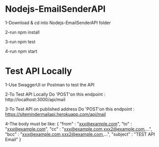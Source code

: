 # Nodejs-EmailSenderAPI
1-Download & cd into Nodejs-EmailSenderAPI folder

2-run npm install

3-run npm test

4-run npm start

# Test API Locally
1-Use SwaggerUI or Postman to test the API

2-To Test API Locally Do 'POST'on this endpoint : http://localhost:3000/api/mail

3-To Test API on published address Do 'POST'on this endpoint : https://sitemindermailapi.herokuapp.com/api/mail

4-The body must be like: 
{
   "from" : "xxx@example.com",
   "to" : "xxx@example.com",
   "cc" : "xxx@example.com,xxx2@example.com,...",
   "bcc" : "xxx@example.com,xxx2@example.com,...",
   "subject" : "TEST API Email"
}
